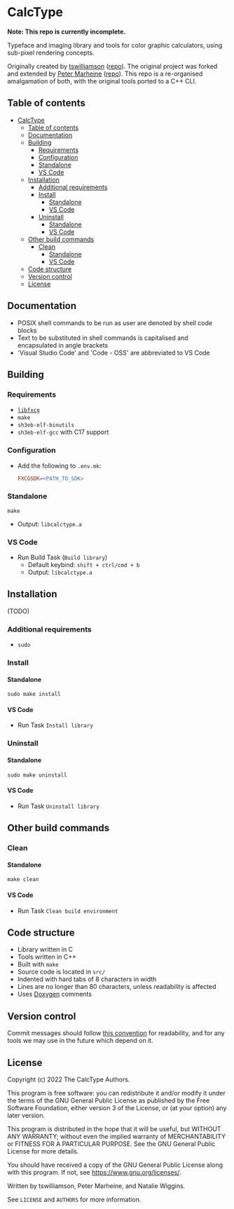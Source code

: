 # CalcType

**Note: This repo is currently incomplete.**

Typeface and imaging library and tools for color graphic calculators, using
sub-pixel rendering concepts.

Originally created by [tswilliamson](https://github.com/tswilliamson)
([repo](https://github.com/tswilliamson/calctype)). The original project was
forked and extended by [Peter Marheine](https://github.com/tari)
([repo](https://github.com/tari/calctype)). This repo is a re-organised
amalgamation of both, with the original tools ported to a C++ CLI.

## Table of contents

* [CalcType](#calctype)
    * [Table of contents](#table-of-contents)
    * [Documentation](#documentation)
    * [Building](#building)
        * [Requirements](#requirements)
        * [Configuration](#configuration)
        * [Standalone](#standalone)
        * [VS Code](#vs-code)
    * [Installation](#installation)
        * [Additional requirements](#additional-requirements)
        * [Install](#install)
            * [Standalone](#standalone-1)
            * [VS Code](#vs-code-1)
        * [Uninstall](#uninstall)
            * [Standalone](#standalone-2)
            * [VS Code](#vs-code-2)
    * [Other build commands](#other-build-commands)
        * [Clean](#clean)
            * [Standalone](#standalone-3)
            * [VS Code](#vs-code-3)
    * [Code structure](#code-structure)
    * [Version control](#version-control)
    * [License](#license)

## Documentation

* POSIX shell commands to be run as user are denoted by shell code blocks
* Text to be substituted in shell commands is capitalised and encapsulated in
angle brackets
* 'Visual Studio Code' and 'Code - OSS' are abbreviated to VS Code

## Building

### Requirements

* [`libfxcg`](https://github.com/lunar-natalie/libfxcg)
* `make`
* `sh3eb-elf-binutils`
* `sh3eb-elf-gcc` with C17 support

### Configuration

* Add the following to `.env.mk`:

    ```Makefile
    FXCGSDK=<PATH_TO_SDK>
    ```

### Standalone

```Shell
make
```
* Output: `libcalctype.a`

### VS Code

* Run Build Task (`Build library`)
    * Default keybind: `shift + ctrl/cmd + b`
    * Output: `libcalctype.a`

## Installation

(TODO)

### Additional requirements

* `sudo`

### Install

#### Standalone

```Shell
sudo make install
```

#### VS Code

* Run Task `Install library`

### Uninstall

#### Standalone

```Shell
sudo make uninstall
```

#### VS Code

* Run Task `Uninstall library`

## Other build commands

### Clean

#### Standalone

```Shell
make clean
```

#### VS Code

* Run Task `Clean build environment`

## Code structure

* Library written in C
* Tools written in C++
* Built with `make`
* Source code is located in `src/`
* Indented with hard tabs of 8 characters in width
* Lines are no longer than 80 characters, unless readability is affected
* Uses [Doxygen](https://doxygen.nl/index.html) comments

## Version control

Commit messages should follow [this convention](https://www.conventionalcommits.org/)
for readability, and for any tools we may use in the future which depend on it.

## License

Copyright (c) 2022 The CalcType Authors.

This program is free software: you can redistribute it and/or modify
it under the terms of the GNU General Public License as published by
the Free Software Foundation, either version 3 of the License, or
(at your option) any later version.

This program is distributed in the hope that it will be useful,
but WITHOUT ANY WARRANTY; without even the implied warranty of
MERCHANTABILITY or FITNESS FOR A PARTICULAR PURPOSE. See the
GNU General Public License for more details.

You should have received a copy of the GNU General Public License
along with this program. If not, see <https://www.gnu.org/licenses/>.

Written by tswilliamson, Peter Marheine, and Natalie Wiggins.

See `LICENSE` and `AUTHORS` for more information.

